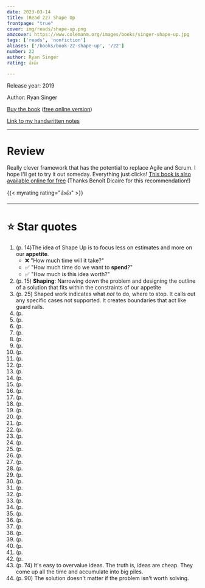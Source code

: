 ```yaml
---
date: 2023-03-14
title: (Read 22) Shape Up
frontpage: "true"
cover: img/reads/shape-up.png
amzcover: https://www.colemanm.org/images/books/singer-shape-up.jpg
tags: ['reads', 'nonfiction']
aliases: ['/books/book-22-shape-up', '/22']
number: 22
author: Ryan Singer
rating: 👍👍

---
```


Release year: 2019

Author: Ryan Singer

[Buy the book](https://basecamp-goods.com/products/shapeup) ([free
online version](https://basecamp.com/shapeup))

[Link to my handwritten notes](https://drive.google.com/file/d/1_PjivKLACLPtYi_sJ8c3t5IIhk6OOyK5/view?usp=drive_link)

---

# Review

Really clever framework that has the potential to replace Agile and
Scrum. I hope I'll get to try it out someday. Everything just clicks!
[This book is also available online for
free](https://basecamp.com/shapeup) (Thanks Benoît Dicaire for this
recommendation!)

{{< myrating rating="👍👍" >}}

---

# :star: Star quotes

1. (p. 14)The idea of Shape Up is to focus less on estimates and more on our
   **appetite**.
    - :x: "How much time will it take?"
    - :white_check_mark: "How much time do we want to **spend**?"
    - :white_check_mark: "How much is this idea worth?"
1. (p. 15) **Shaping**: Narrowing down the problem and designing the
   outline of a solution that fits within the constraints of our
   appetite
1. (p. 25) Shaped work indicates what *not* to do, where to stop. It
   calls out any specific cases not supported. It creates boundaries
   that act like guard rails.
1. (p. 
1. (p. 
1. (p. 
1. (p. 
1. (p. 
1. (p. 
1. (p. 
1. (p. 
1. (p. 
1. (p. 
1. (p. 
1. (p. 
1. (p. 
1. (p. 
1. (p. 
1. (p. 
1. (p. 
1. (p. 
1. (p. 
1. (p. 
1. (p. 
1. (p. 
1. (p. 
1. (p. 
1. (p. 
1. (p. 
1. (p. 
1. (p. 
1. (p. 
1. (p. 
1. (p. 
1. (p. 
1. (p. 
1. (p. 
1. (p. 
1. (p. 
1. (p. 
1. (p. 
1. (p. 
1. (p. 74) It's easy to overvalue ideas. The truth is, ideas are cheap.
   They come up all the time and accumulate into big piles.
1. (p. 90) The solution doesn't matter if the problem isn't worth
   solving.
